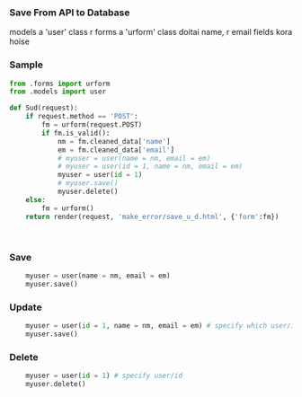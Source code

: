 ### **Save From API to Database**

models a 'user' class r forms a 'urform' class doitai name, r email fields kora hoise

### Sample

```python
from .forms import urform
from .models import user

def Sud(request):
    if request.method == 'POST':
        fm = urform(request.POST)
        if fm.is_valid():
            nm = fm.cleaned_data['name']
            em = fm.cleaned_data['email']
            # myuser = user(name = nm, email = em)
            # myuser = user(id = 1, name = nm, email = em)
            myuser = user(id = 1)
            # myuser.save()
            myuser.delete()
    else:
        fm = urform()
    return render(request, 'make_error/save_u_d.html', {'form':fm})
```

<br>

### Save

```python
    myuser = user(name = nm, email = em)
    myuser.save()
```

### Update

```python
    myuser = user(id = 1, name = nm, email = em) # specify which user/id you want to update
    myuser.save()
```

### Delete

```python
    myuser = user(id = 1) # specify user/id
    myuser.delete()
```


